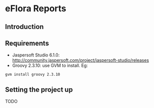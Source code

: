 eFlora Reports
====

## Introduction


## Requirements
- Jaspersoft Studio 6.1.0: http://community.jaspersoft.com/project/jaspersoft-studio/releases
- Groovy 2.3.10: use GVM to install. Eg:
```
gvm install groovy 2.3.10
```

## Setting the project up
TODO
